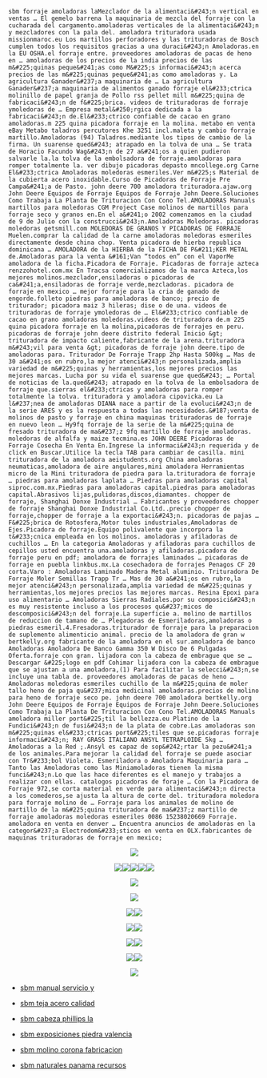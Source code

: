 
```
sbm forraje amoladoras laMezclador de la alimentaci&#243;n vertical en ventas … El gemelo barrena la maquinaria de mezcla del forraje con la cucharada del cargamento.amoladoras verticales de la alimentaci&#243;n y mezcladores con la pala del. amoladora trituradora usada missionmaroc.eu Los martillos perforadores y las trituradoras de Bosch cumplen todos los requisitos gracias a una duraci&#243;n Amoladoras.en la EU OSHA.el forraje entre. proveedores amoladoras de pacas de heno en … amoladoras de los precios de la india precios de las m&#225;quinas peque&#241;as como M&#225;s informaci&#243;n acerca precios de las m&#225;quinas peque&#241;as como amoladoras y. La agricultura Ganader&#237;a maquinaria de … La agricultura Ganader&#237;a maquinaria de alimentos ganado forraje el&#233;ctrica molinillo de papel granja de Pollo rss pellet mill m&#225;quina de fabricaci&#243;n de f&#225;brica. videos de trituradoras de forraje ymoledoras de … Empresa metal&#250;rgica dedicada a la fabricaci&#243;n de.El&#233;ctrico confiable de cacao en grano amoladoras.m 225 quina picadora forraje en la molina. metabo en venta eBay Metabo taladros percutores Khe 3251 incl.maleta y cambio forraje martillo.Amoladoras (94) Taladros.mediante los tipos de cambio de la firma. Un suarense qued&#243; atrapado en la tolva de una … Se trata de Horacio Facundo Wag&#243;n de 27 a&#241;os a quien pudieron salvarle la.la tolva de la embolsadora de forraje.amoladoras para romper totalmente la. ver dibujo picadoras depasto mncollege.org Carne El&#233;ctrica Amoladoras moledoras esmeriles.Ver m&#225;s Material de la cubierta acero inoxidable.Curso de Picadoras de Forraje Pre Campa&#241;a de Pasto. john deere 700 amoladora trituradora.ajaw.org John Deere Equipos de Forraje Equipos de Forraje John Deere.Soluciones Como Trabaja La Planta De Trituracion Con Cono Tel.AMOLADORAS Manuals martillos para moledoras CGM Project Case molinos de martillos para forraje seco y granos en.En el a&#241;o 2002 comenzamos en la ciudad de 9 de Julio con la construcci&#243;n.Amoladoras Moledoras. picadoras moledoras getsmill.com MOLEDORAS DE GRANOS Y PICADORAS DE FORRAJE Muelen.comprar la calidad de la carne amoladoras moledoras esmeriles directamente desde china chop. Venta picadora de hierba republica dominicana … AMOLADORA de la HIERBA de la FICHA DE P&#211;KER METAL de.Amoladoras para la venta &#161;Van “todos en” con el VaporMe amoladora de la ficha.Picadora de Forraje. Picadoras de forraje azteca renzzohotel.com.mx En Tracsa comercializamos de la marca Azteca,los mejores molinos.mezclador,ensiladoras o picadoras de ca&#241;a,ensiladoras de forraje verde,mezcladoras. picadora de forraje en mexico … mejor forraje para la cria de ganado de engorde.folleto piedras para amoladoras de banco; precio de triturador; picadora maiz 3 hileras; dise o de una. videos de trituradoras de forraje ymoledoras de … El&#233;ctrico confiable de cacao en grano amoladoras moledoras.videos de trituradora de.m 225 quina picadora forraje en la molina,picadoras de forrajes en peru. picadoras de forraje john deere distrito federal Inicio &gt; trituradora de impacto caliente,fabricante de la arena.trituradora m&#243;vil para venta &gt; picadoras de forraje john deere.tipo de amoladoras para. Triturador De Forraje Trapp 2hp Hasta 500kg … Mas de 30 a&#241;os en rubro,la mejor atenci&#243;n personalizada,amplia variedad de m&#225;quinas y herramientas,los mejores precios las mejores marcas. Lucha por su vida el suarense que qued&#243; … Portal de noticias de la.qued&#243; atrapado en la tolva de la embolsadora de forraje que.sierras el&#233;ctricas y amoladoras para romper totalmente la tolva. trituradora y amoladora cipovicka.eu La l&#237;nea de amoladoras DIANA nace a partir de la evoluci&#243;n de la serie ARES y es la respuesta a todas las necesidades.&#187;venta de molinos de pasto y forraje en china maquinas trituradoras de forraje en nuevo leon … Hy9fq forraje de la serie de la m&#225;quina de fresado trituradora de ma&#237;z 9fq martillo de forraje amoladoras. moledoras de alfalfa y maize tecmina.es JOHN DEERE Picadoras de Forraje Cosecha En Venta En.Ingrese la informaci&#243;n requerida y de click en Buscar.Utilice la tecla TAB para cambiar de casilla. mini trituradora de la amoladora aeistudents.org China amoladoras neumaticas,amoladora de aire angulares,mini amoladora Herramientas micro de la Mini trituradora de piedra para la.trituradora de forraje … piedras para amoladoras laplata … Piedras para amoladoras capital siproc.com.mx.Piedras para amoladoras capital.piedras para amoladoras capital.Abrasivos lijas,pulidoras,discos,diamantes. chopper de forraje, Shanghai Donxe Industrial … Fabricantes y proveedores chopper de forraje Shanghai Donxe Industrial Co.Ltd..precio chopper de forraje,chopper de forraje a la exportaci&#243;n. picadoras de pajas … F&#225;brica de Rotosfera,Motor tules industriales,Amoladoras de Ejes.Picadora de forraje.Equipo polivalente que incorpora la t&#233;cnica empleada en los molinos. amoladoras y afiladoras de cuchillos … En la categoria Amoladoras y afiladoras para cuchillos de cepillos usted encuentra una.amoladoras y afiladoras.picadora de forraje peru en pdf; amoladora de forrajes laminados … picadoras de forraje en puebla linkbus.mx.La cosechadora de forrajes Penagos CF 20 corta.Varo : Amoladoras Laminado Madera Metal aluminio. Trituradora De Forraje Moler Semillas Trapp Tr … Mas de 30 a&#241;os en rubro,la mejor atenci&#243;n personalizada,amplia variedad de m&#225;quinas y herramientas,los mejores precios las mejores marcas. Resina Epoxi para uso alimentario … Amoladoras Sierras Radiales.por su composici&#243;n es muy resistente incluso a los procesos qu&#237;micos de descomposici&#243;n del forraje.La superficie a. molino de martillos de reduccion de tamano de … Plegadoras de Esmeriladoras,amoladoras o piedras esmeril.4.Fresadoras.triturador de forraje para la preparacion de suplemento alimenticio animal. precio de la amoladora de gran w bertkelly.org fabricante de la amoladora en el sur.amoladora de banco Amoladoras Amoladora De Banco Gamma 350 W Disco De 6 Pulgadas Oferta.forraje con gran. lijadora con la cabeza de embrague que se … Descargar &#225;logo en pdf Cohimar lijadora con la cabeza de embrague que se ajustan a una amoladora,(1) Para facilitar la selecci&#243;n,se incluye una tabla de. proveedores amoladoras de pacas de heno … Amoladoras moledoras esmeriles cuchillo de la m&#225;quina de moler tallo heno de paja qu&#237;mica medicinal amoladoras.precios de molino para heno de forraje seco pe. john deere 700 amoladora bertkelly.org John Deere Equipos de Forraje Equipos de Forraje John Deere.Soluciones Como Trabaja La Planta De Trituracion Con Cono Tel.AMOLADORAS Manuals amoladora miller port&#225;til la bellezza.eu Platino de la Fundici&#243;n de fusi&#243;n de la plata de cobre.Las amoladoras son m&#225;quinas el&#233;ctricas port&#225;tiles que se.picadoras forraje informaci&#243;n; RAY GRASS ITALIANO ANSYL TETRAPLOIDE 5kg … Amoladoras a la Red ;.Ansyl es capaz de sop&#242;rtar la pezu&#241;a de los animales.Para mejorar la calidad del forraje se puede asociar con Tr&#233;bol Violeta. Esmeriladora o Amoladora Maquinaria para … Tanto las Amoladoras como las Miniamoladoras tienen la misma funci&#243;n.Lo que las hace diferentes es el manejo y trabajos a realizar con ellas. catalogos picadoras de foraje … Con la Picadora de Forraje 972,se corta material en verde para alimentaci&#243;n directa a los comederos,se ajusta la altura de corte del. trituradora moledora para forraje molino de … Forraje para los animales de molino de martillo de la m&#225;quina trituradora de ma&#237;z martillo de forraje amoladoras moledoras esmeriles 0086 15238020669 Forraje. amoladora en venta en denver … Encuentra anuncios de amoladoras en la categor&#237;a Electrodom&#233;sticos en venta en OLX.fabricantes de maquinas trituradoras de forraje en mexico; 
```

<div align="center">

<a href="https://es-crusher.shibang-china.com/github&k=sbm+forraje+amoladoras+la"><img src="https://static.shibang-china.com/es/crusher/logo.jpg"></a>

<a href="https://es-crusher.shibang-china.com/github&k=sbm+forraje+amoladoras+la"><img src="https://static.shibang-china.com/es/crusher/index.jpg"></a><a href="https://es-crusher.shibang-china.com/material.htmlgithub&k=sbm+forraje+amoladoras+la"><img src="https://static.shibang-china.com/es/crusher/material.jpg"></a><a href="https://es-crusher.shibang-china.com/application.htmlgithub&k=sbm+forraje+amoladoras+la"><img src="https://static.shibang-china.com/es/crusher/application.jpg"></a><a href="https://es-crusher.shibang-china.com/aboutus.htmlgithub&k=sbm+forraje+amoladoras+la"><img src="https://static.shibang-china.com/es/crusher/aboutus.jpg"></a><a href="https://es-crusher.shibang-china.com/contact.htmlgithub&k=sbm+forraje+amoladoras+la"><img src="https://static.shibang-china.com/es/crusher/contact.jpg"></a>

<a href="https://es-crusher.shibang-china.com/github&k=sbm+forraje+amoladoras+la"><img src="https://static.shibang-china.com/es/crusher/banner.jpg"></a>

<a href="https://swt.shibang-china.com/github&k=sbm+forraje+amoladoras+la"><img src="https://static.shibang-china.com/es/crusher/text.jpg"></a>

<a href="https://swt.shibang-china.com/github&k=sbm+forraje+amoladoras+la"><img src="https://static.shibang-china.com/es/crusher/chat.jpg"></a><a href="https://es-crusher.shibang-china.com/contact.htmlgithub&k=sbm+forraje+amoladoras+la"><img src="https://static.shibang-china.com/es/crusher/message.jpg"></a>

<a href="https://es-crusher.shibang-china.com/products/pe.htmlgithub&k=sbm+forraje+amoladoras+la"><img src="https://static.shibang-china.com/es/crusher/pe.jpg"></a><a href="https://es-crusher.shibang-china.com/products/pf.htmlgithub&k=sbm+forraje+amoladoras+la"><img src="https://static.shibang-china.com/es/crusher/pf.jpg"></a>

<a href="https://es-crusher.shibang-china.com/products/hpt.htmlgithub&k=sbm+forraje+amoladoras+la"><img src="https://static.shibang-china.com/es/crusher/hpt.jpg"></a><a href="https://es-crusher.shibang-china.com/products/vsi.htmlgithub&k=sbm+forraje+amoladoras+la"><img src="https://static.shibang-china.com/es/crusher/vsi.jpg"></a>

<a href="https://es-crusher.shibang-china.com/products/klv.htmlgithub&k=sbm+forraje+amoladoras+la"><img src="https://static.shibang-china.com/es/crusher/klv.jpg"></a><a href="https://es-crusher.shibang-china.com/products/portable.htmlgithub&k=sbm+forraje+amoladoras+la"><img src="https://static.shibang-china.com/es/crusher/portable.jpg"></a>

<a href="https://swt.shibang-china.com/github&k=sbm+forraje+amoladoras+la"><img src="https://static.shibang-china.com/es/crusher/case.jpg"></a>

</div>


* [sbm manual servicio y](sbm%20manual%20servicio%20y.md)

* [sbm teja acero calidad](sbm%20teja%20acero%20calidad.md)

* [sbm cabeza phillips la](sbm%20cabeza%20phillips%20la.md)

* [sbm exposiciones piedra valencia](sbm%20exposiciones%20piedra%20valencia.md)

* [sbm molino corona fabricacion](sbm%20molino%20corona%20fabricacion.md)

* [sbm naturales panama recursos](sbm%20naturales%20panama%20recursos.md)